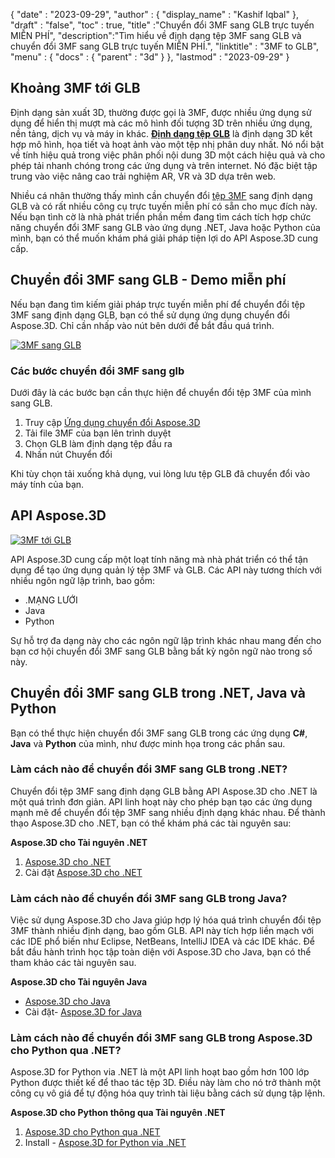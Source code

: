 {
  "date" : "2023-09-29",
  "author" : {
    "display_name" : "Kashif Iqbal"
},
  "draft" : "false",
  "toc" : true,
  "title" :"Chuyển đổi 3MF sang GLB trực tuyến MIỄN PHÍ",
  "description":"Tìm hiểu về định dạng tệp 3MF sang GLB và chuyển đổi 3MF sang GLB trực tuyến MIỄN PHÍ.",
  "linktitle" : "3MF to GLB",
  "menu" : {
    "docs" : {
      "parent" : "3d"
}
},
  "lastmod" : "2023-09-29"
}

## Khoảng 3MF tới GLB

Định dạng sản xuất 3D, thường được gọi là 3MF, được nhiều ứng dụng sử dụng để hiển thị mượt mà các mô hình đối tượng 3D trên nhiều ứng dụng, nền tảng, dịch vụ và máy in khác. **[Định dạng tệp GLB](/vi/3d/glb/)** là định dạng 3D kết hợp mô hình, họa tiết và hoạt ảnh vào một tệp nhị phân duy nhất. Nó nổi bật về tính hiệu quả trong việc phân phối nội dung 3D một cách hiệu quả và cho phép tải nhanh chóng trong các ứng dụng và trên internet. Nó đặc biệt tập trung vào việc nâng cao trải nghiệm AR, VR và 3D dựa trên web.

Nhiều cá nhân thường thấy mình cần chuyển đổi [tệp 3MF](/vi/3d/3mf/) sang định dạng GLB và có rất nhiều công cụ trực tuyến miễn phí có sẵn cho mục đích này. Nếu bạn tình cờ là nhà phát triển phần mềm đang tìm cách tích hợp chức năng chuyển đổi 3MF sang GLB vào ứng dụng .NET, Java hoặc Python của mình, bạn có thể muốn khám phá giải pháp tiện lợi do API Aspose.3D cung cấp.

## Chuyển đổi 3MF sang GLB - Demo miễn phí

Nếu bạn đang tìm kiếm giải pháp trực tuyến miễn phí để chuyển đổi tệp 3MF sang định dạng GLB, bạn có thể sử dụng ứng dụng chuyển đổi Aspose.3D. Chỉ cần nhấp vào nút bên dưới để bắt đầu quá trình.

[![3MF sang GLB](../3mf-to-glb.png)](https://products.aspose.app/3d/conversion/)

### Các bước chuyển đổi 3MF sang glb

Dưới đây là các bước bạn cần thực hiện để chuyển đổi tệp 3MF của mình sang GLB.

1. Truy cập [Ứng dụng chuyển đổi Aspose.3D](https://products.aspose.app/3d/conversion/)
1. Tải file 3MF của bạn lên trình duyệt
1. Chọn GLB làm định dạng tệp đầu ra
1. Nhấn nút Chuyển đổi

Khi tùy chọn tải xuống khả dụng, vui lòng lưu tệp GLB đã chuyển đổi vào máy tính của bạn.

## API Aspose.3D

[![3MF tới GLB](../try-aspose-3d.png)](https://products.aspose.com/3d/)

API Aspose.3D cung cấp một loạt tính năng mà nhà phát triển có thể tận dụng để tạo ứng dụng quản lý tệp 3MF và GLB. Các API này tương thích với nhiều ngôn ngữ lập trình, bao gồm:

* .MẠNG LƯỚI
* Java
* Python

Sự hỗ trợ đa dạng này cho các ngôn ngữ lập trình khác nhau mang đến cho bạn cơ hội chuyển đổi 3MF sang GLB bằng bất kỳ ngôn ngữ nào trong số này.

## Chuyển đổi 3MF sang GLB trong .NET, Java và Python

Bạn có thể thực hiện chuyển đổi 3MF sang GLB trong các ứng dụng **C#**, **Java** và **Python** của mình, như được minh họa trong các phần sau.

### Làm cách nào để chuyển đổi 3MF sang GLB trong .NET?

Chuyển đổi tệp 3MF sang định dạng GLB bằng API Aspose.3D cho .NET là một quá trình đơn giản. API linh hoạt này cho phép bạn tạo các ứng dụng mạnh mẽ để chuyển đổi tệp 3MF sang nhiều định dạng khác nhau. Để thành thạo Aspose.3D cho .NET, bạn có thể khám phá các tài nguyên sau:

**Aspose.3D cho Tài nguyên .NET**

1. [Aspose.3D cho .NET](https://products.aspose.com/3d/net/)
1. Cài đặt [Aspose.3D cho .NET](https://docs.aspose.com/3d/net/installation/)

### Làm cách nào để chuyển đổi 3MF sang GLB trong Java?

Việc sử dụng Aspose.3D cho Java giúp hợp lý hóa quá trình chuyển đổi tệp 3MF thành nhiều định dạng, bao gồm GLB. API này tích hợp liền mạch với các IDE phổ biến như Eclipse, NetBeans, IntelliJ IDEA và các IDE khác. Để bắt đầu hành trình học tập toàn diện với Aspose.3D cho Java, bạn có thể tham khảo các tài nguyên sau.

**Aspose.3D cho Tài nguyên Java**

* [Aspose.3D cho Java](https://products.aspose.com/3d/java/)
* Cài đặt- [Aspose.3D for Java](https://docs.aspose.com/3d/java/installation/)

### Làm cách nào để chuyển đổi 3MF sang GLB trong Aspose.3D cho Python qua .NET?

Aspose.3D for Python via .NET là một API linh hoạt bao gồm hơn 100 lớp Python được thiết kế để thao tác tệp 3D. Điều này làm cho nó trở thành một công cụ vô giá để tự động hóa quy trình tài liệu bằng cách sử dụng tập lệnh.

**Aspose.3D cho Python thông qua Tài nguyên .NET**

1. [Aspose.3D cho Python qua .NET](https://products.aspose.com/3d/python-net/)
1. Install - [Aspose.3D for Python via .NET](https://releases.aspose.com/3d/python-net/)
